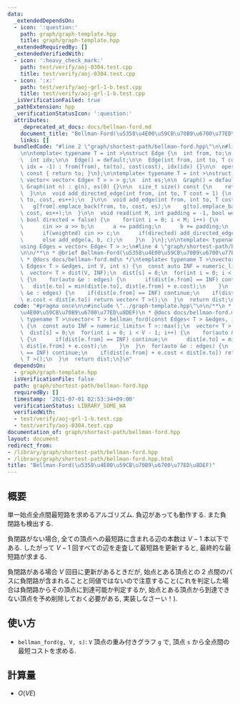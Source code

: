 ```yaml
---
data:
  _extendedDependsOn:
  - icon: ':question:'
    path: graph/graph-template.hpp
    title: graph/graph-template.hpp
  _extendedRequiredBy: []
  _extendedVerifiedWith:
  - icon: ':heavy_check_mark:'
    path: test/verify/aoj-0304.test.cpp
    title: test/verify/aoj-0304.test.cpp
  - icon: ':x:'
    path: test/verify/aoj-grl-1-b.test.cpp
    title: test/verify/aoj-grl-1-b.test.cpp
  _isVerificationFailed: true
  _pathExtension: hpp
  _verificationStatusIcon: ':question:'
  attributes:
    _deprecated_at_docs: docs/bellman-ford.md
    document_title: "Bellman-Ford(\u5358\u4E00\u59CB\u70B9\u6700\u77ED\u8DEF)"
    links: []
  bundledCode: "#line 2 \"graph/shortest-path/bellman-ford.hpp\"\n\n#line 2 \"graph/graph-template.hpp\"\
    \n\ntemplate< typename T = int >\nstruct Edge {\n  int from, to;\n  T cost;\n\
    \  int idx;\n\n  Edge() = default;\n\n  Edge(int from, int to, T cost = 1, int\
    \ idx = -1) : from(from), to(to), cost(cost), idx(idx) {}\n\n  operator int()\
    \ const { return to; }\n};\n\ntemplate< typename T = int >\nstruct Graph {\n \
    \ vector< vector< Edge< T > > > g;\n  int es;\n\n  Graph() = default;\n\n  explicit\
    \ Graph(int n) : g(n), es(0) {}\n\n  size_t size() const {\n    return g.size();\n\
    \  }\n\n  void add_directed_edge(int from, int to, T cost = 1) {\n    g[from].emplace_back(from,\
    \ to, cost, es++);\n  }\n\n  void add_edge(int from, int to, T cost = 1) {\n \
    \   g[from].emplace_back(from, to, cost, es);\n    g[to].emplace_back(to, from,\
    \ cost, es++);\n  }\n\n  void read(int M, int padding = -1, bool weighted = false,\
    \ bool directed = false) {\n    for(int i = 0; i < M; i++) {\n      int a, b;\n\
    \      cin >> a >> b;\n      a += padding;\n      b += padding;\n      T c = T(1);\n\
    \      if(weighted) cin >> c;\n      if(directed) add_directed_edge(a, b, c);\n\
    \      else add_edge(a, b, c);\n    }\n  }\n};\n\ntemplate< typename T = int >\n\
    using Edges = vector< Edge< T > >;\n#line 4 \"graph/shortest-path/bellman-ford.hpp\"\
    \n\n/**\n * @brief Bellman-Ford(\u5358\u4E00\u59CB\u70B9\u6700\u77ED\u8DEF)\n\
    \ * @docs docs/bellman-ford.md\n */\ntemplate< typename T >\nvector< T > bellman_ford(const\
    \ Edges< T > &edges, int V, int s) {\n  const auto INF = numeric_limits< T >::max();\n\
    \  vector< T > dist(V, INF);\n  dist[s] = 0;\n  for(int i = 0; i < V - 1; i++)\
    \ {\n    for(auto &e : edges) {\n      if(dist[e.from] == INF) continue;\n   \
    \   dist[e.to] = min(dist[e.to], dist[e.from] + e.cost);\n    }\n  }\n  for(auto\
    \ &e : edges) {\n    if(dist[e.from] == INF) continue;\n    if(dist[e.from] +\
    \ e.cost < dist[e.to]) return vector< T >();\n  }\n  return dist;\n}\n"
  code: "#pragma once\n\n#include \"../graph-template.hpp\"\n\n/**\n * @brief Bellman-Ford(\u5358\
    \u4E00\u59CB\u70B9\u6700\u77ED\u8DEF)\n * @docs docs/bellman-ford.md\n */\ntemplate<\
    \ typename T >\nvector< T > bellman_ford(const Edges< T > &edges, int V, int s)\
    \ {\n  const auto INF = numeric_limits< T >::max();\n  vector< T > dist(V, INF);\n\
    \  dist[s] = 0;\n  for(int i = 0; i < V - 1; i++) {\n    for(auto &e : edges)\
    \ {\n      if(dist[e.from] == INF) continue;\n      dist[e.to] = min(dist[e.to],\
    \ dist[e.from] + e.cost);\n    }\n  }\n  for(auto &e : edges) {\n    if(dist[e.from]\
    \ == INF) continue;\n    if(dist[e.from] + e.cost < dist[e.to]) return vector<\
    \ T >();\n  }\n  return dist;\n}\n"
  dependsOn:
  - graph/graph-template.hpp
  isVerificationFile: false
  path: graph/shortest-path/bellman-ford.hpp
  requiredBy: []
  timestamp: '2021-07-01 02:53:34+09:00'
  verificationStatus: LIBRARY_SOME_WA
  verifiedWith:
  - test/verify/aoj-grl-1-b.test.cpp
  - test/verify/aoj-0304.test.cpp
documentation_of: graph/shortest-path/bellman-ford.hpp
layout: document
redirect_from:
- /library/graph/shortest-path/bellman-ford.hpp
- /library/graph/shortest-path/bellman-ford.hpp.html
title: "Bellman-Ford(\u5358\u4E00\u59CB\u70B9\u6700\u77ED\u8DEF)"
---
```

## 概要

単一始点全点間最短路を求めるアルゴリズム. 負辺があっても動作する. また負閉路も検出する.

負閉路がない場合, 全ての頂点への最短路に含まれる辺の本数は $V - 1$ 本以下である. したがって $V - 1$ 回すべての辺を走査して最短路を更新すると, 最終的な最短路が求まる.

負閉路がある場合 $V$ 回目に更新があるときだが, 始点とある頂点との $2$ 点間のパスに負閉路が含まれることと同値ではないので注意すること(これを判定した場合は負閉路からその頂点に到達可能か判定するか, 始点とある頂点から到達できない頂点を予め削除しておく必要がある, 実装しなさーい！).

## 使い方
* `bellman_ford(g, V, s)`: `V` 頂点の重み付きグラフ `g` で, 頂点 `s` から全点間の最短コストを求める.

## 計算量

* $O(VE)$
